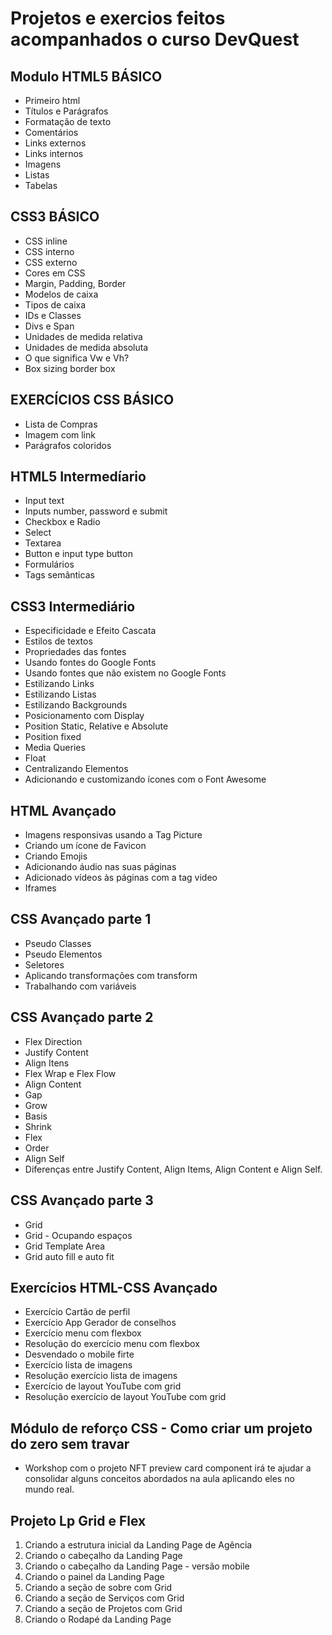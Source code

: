 # Projetos e exercios feitos acompanhados o curso DevQuest

## Modulo HTML5 BÁSICO
- Primeiro html
- Títulos e Parágrafos
- Formatação de texto
- Comentários
- Links externos
- Links internos
- Imagens
- Listas
- Tabelas

## CSS3 BÁSICO
- CSS inline
- CSS interno
- CSS externo
- Cores em CSS
- Margin, Padding, Border
- Modelos de caixa
- Tipos de caixa
- IDs e Classes
- Divs e Span
- Unidades de medida relativa
- Unidades de medida absoluta
- O que significa Vw e Vh?
- Box sizing border box

## EXERCÍCIOS CSS BÁSICO
- Lista de Compras
- Imagem com link
- Parágrafos coloridos

## HTML5 Intermedíario

- Input text
- Inputs number, password e submit
- Checkbox e Radio
- Select
- Textarea
- Button e input type button
- Formulários
- Tags semânticas

## CSS3 Intermediário
- Especificidade e Efeito Cascata
- Estilos de textos
- Propriedades das fontes
-  Usando fontes do Google Fonts
-  Usando fontes que não existem no Google Fonts
-  Estilizando Links
-  Estilizando Listas
-  Estilizando Backgrounds
-  Posicionamento com Display
-  Position Static, Relative e Absolute
- Position fixed
- Media Queries
- Float
- Centralizando Elementos
- Adicionando e customizando ícones com o Font Awesome

## HTML Avançado
- Imagens responsivas usando a Tag Picture
- Criando um ícone de Favicon
- Criando Emojis
- Adicionando áudio nas suas páginas
- Adicionado vídeos às páginas com a tag video
- Iframes

## CSS Avançado parte 1

- Pseudo Classes
- Pseudo Elementos
- Seletores
- Aplicando transformações com transform
- Trabalhando com variáveis

## CSS Avançado parte 2
- Flex Direction
- Justify Content
- Align Itens
- Flex Wrap e Flex Flow
- Align Content
- Gap
- Grow
- Basis
- Shrink
- Flex
- Order
- Align Self
- Diferenças entre Justify Content, Align Items, Align Content e Align Self.

## CSS Avançado parte 3
- Grid
- Grid - Ocupando espaços
- Grid Template Area
- Grid auto fill e auto fit

## Exercícios HTML-CSS Avançado
- Exercício Cartão de perfil
- Exercício App Gerador de conselhos
- Exercício menu com flexbox
- Resolução do exercício menu com flexbox
- Desvendado o mobile firte
- Exercício lista de imagens
- Resolução exercício lista de imagens
- Exercício de layout YouTube com grid
- Resolução exercício de layout YouTube com grid

## Módulo de reforço CSS - Como criar um projeto do zero sem travar
- Workshop com o projeto NFT preview card component irá te ajudar a consolidar alguns conceitos abordados na aula aplicando eles no mundo real.

## Projeto Lp Grid e Flex
1. Criando a estrutura inicial da Landing Page de Agência
2. Criando o cabeçalho da Landing Page
3. Criando o cabeçalho da Landing Page - versão mobile
4. Criando o painel da Landing Page
5. Criando a seção de sobre com Grid
6. Criando a seção de Serviços com Grid
7. Criando a seção de Projetos com Grid
8. Criando o Rodapé da Landing Page